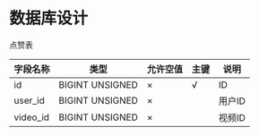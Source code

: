 # 数据库设计

点赞表

| 字段名称     |       类型        | 允许空值 | 主键 | 说明                             |
| ------------ | :---------------: | -------- | ---- | -------------------------------- |
| id           |  BIGINT UNSIGNED  | ×        | √    | ID                               |
| user_id      |  BIGINT UNSIGNED  | ×        |      | 用户ID                           |
| video_id |  BIGINT UNSIGNED  | ×        |      | 视频ID                   | 
